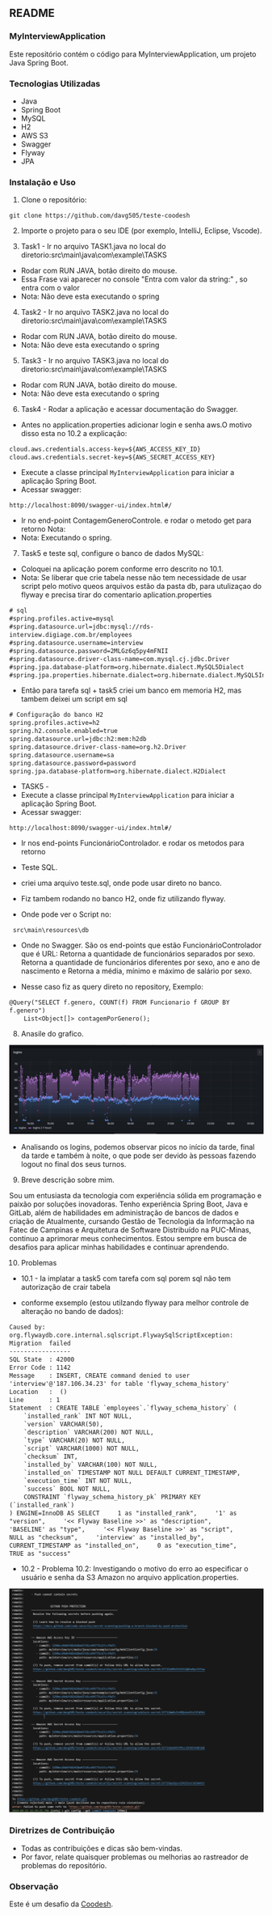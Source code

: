 
## README

### MyInterviewApplication

Este repositório contém o código para MyInterviewApplication, um projeto Java Spring Boot.

### Tecnologias Utilizadas

- Java
- Spring Boot
- MySQL
- H2
- AWS S3
- Swagger
- Flyway
- JPA

### Instalação e Uso

1. Clone o repositório:
```
git clone https://github.com/davg505/teste-coodesh
  ```

2. Importe o projeto para o seu IDE (por exemplo, IntelliJ, Eclipse, Vscode).

3. Task1 - Ir no arquivo TASK1.java no local do diretorio:src\main\java\com\example\TASKS
- Rodar com RUN JAVA, botão direito do mouse.
- Essa Frase vai aparecer no console "Entra com  valor da string:" , so entra com o valor 
- Nota: Não deve esta executando o spring

4. Task2 - Ir no arquivo TASK2.java no local do diretorio:src\main\java\com\example\TASKS
- Rodar com RUN JAVA, botão direito do mouse.
- Nota: Não deve esta executando o spring

5. Task3 - Ir no arquivo TASK3.java no local do diretorio:src\main\java\com\example\TASKS
- Rodar com RUN JAVA, botão direito do mouse.
- Nota: Não deve esta executando o spring

6. Task4 - Rodar a aplicação e acessar documentação do Swagger.
- Antes no  application.properties adicionar login e senha aws.O motivo disso esta no 10.2 a explicação:
```
cloud.aws.credentials.access-key=${AWS_ACCESS_KEY_ID}
cloud.aws.credentials.secret-key=${AWS_SECRET_ACCESS_KEY}

```
- Execute a classe principal `MyInterviewApplication` para iniciar a aplicação Spring Boot.
- Acessar swagger:
```
http://localhost:8090/swagger-ui/index.html#/

```
- Ir no end-point ContagemGeneroControle. e rodar o metodo get para retorno
Nota:
- Nota: Executando o spring.

7. Task5 e teste sql, configure o banco de dados MySQL:
- Coloquei na aplicação porem conforme erro descrito no 10.1.
- Nota: Se liberar que crie tabela nesse não tem necessidade de usar script pelo motivo queos arquivos estão da pasta db, para utulizaçao do flyway e precisa tirar do comentario aplication.properties
```
# sql
#spring.profiles.active=mysql
#spring.datasource.url=jdbc:mysql://rds-interview.digiage.com.br/employees
#spring.datasource.username=interview
#spring.datasource.password=2MLGz6q5py4mFNII
#spring.datasource.driver-class-name=com.mysql.cj.jdbc.Driver
#spring.jpa.database-platform=org.hibernate.dialect.MySQL5Dialect
#spring.jpa.properties.hibernate.dialect=org.hibernate.dialect.MySQL5InnoDBDialect 

```
- Então para tarefa sql + task5 criei um banco em memoria H2, mas tambem deixei um script em sql

```
# Configuração do banco H2
spring.profiles.active=h2
spring.h2.console.enabled=true
spring.datasource.url=jdbc:h2:mem:h2db
spring.datasource.driver-class-name=org.h2.Driver
spring.datasource.username=sa
spring.datasource.password=password
spring.jpa.database-platform=org.hibernate.dialect.H2Dialect
```

- TASK5 - 
- Execute a classe principal `MyInterviewApplication` para iniciar a aplicação Spring Boot.
- Acessar swagger:
```
http://localhost:8090/swagger-ui/index.html#/

```
- Ir nos end-points FuncionárioControlador. e rodar os metodos para retorno

- Teste SQL.

- criei uma arquivo teste.sql, onde pode usar direto no banco. 
- Fiz tambem rodando no banco H2, onde fiz utilizando flyway.
- Onde pode ver o Script no:
```
 src\main\resources\db

```
- Onde no Swagger. São os end-points que estão FuncionárioControlador  que é 
URL: Retorna a quantidade de funcionários separados por sexo. Retorna a quantidade de funcionários diferentes por sexo, ano e ano de nascimento e Retorna a média, mínimo e máximo de salário por sexo.

- Nesse caso fiz as query direto no repository, Exemplo:

```
@Query("SELECT f.genero, COUNT(f) FROM Funcionario f GROUP BY f.genero")
    List<Object[]> contagemPorGenero();

```

8. Anasile do grafico.

![alt text](image.png)

- Analisando os logins, podemos observar picos no início da tarde, final da tarde e também à noite, o que pode ser devido às pessoas fazendo logout no final dos seus turnos.

9. Breve descrição sobre mim. 

Sou um entusiasta da tecnologia com experiência sólida em programação e paixão por soluções inovadoras. Tenho experiência Spring Boot, Java e GitLab, além de habilidades em administração de bancos de dados e criação de  Atualmente, cursando Gestão de Tecnologia da Informação na Fatec de Campinas e Arquitetura de Software Distribuído na PUC-Minas, continuo a aprimorar meus conhecimentos. Estou sempre em busca de desafios para aplicar minhas habilidades e continuar aprendendo.



10. Problemas
* 10.1 - Ia implatar a task5 com tarefa com sql porem sql não tem autorização de crair tabela 
- conforme exsemplo (estou utilzando flyway para melhor controle de alteração no bando de dados):
```
Caused by: org.flywaydb.core.internal.sqlscript.FlywaySqlScriptException: Migration  failed
-----------------
SQL State  : 42000
Error Code : 1142
Message    : INSERT, CREATE command denied to user 'interview'@'187.106.34.23' for table 'flyway_schema_history'
Location   :  ()
Line       : 1
Statement  : CREATE TABLE `employees`.`flyway_schema_history` (
    `installed_rank` INT NOT NULL,
    `version` VARCHAR(50),
    `description` VARCHAR(200) NOT NULL,
    `type` VARCHAR(20) NOT NULL,
    `script` VARCHAR(1000) NOT NULL,
    `checksum` INT,
    `installed_by` VARCHAR(100) NOT NULL,
    `installed_on` TIMESTAMP NOT NULL DEFAULT CURRENT_TIMESTAMP,
    `execution_time` INT NOT NULL,
    `success` BOOL NOT NULL,
    CONSTRAINT `flyway_schema_history_pk` PRIMARY KEY (`installed_rank`)
) ENGINE=InnoDB AS SELECT     1 as "installed_rank",     '1' as "version",     '<< Flyway Baseline >>' as "description",     'BASELINE' as "type",     '<< Flyway Baseline >>' as "script",     NULL as "checksum",     'interview' as "installed_by",     CURRENT_TIMESTAMP as "installed_on",     0 as "execution_time",     TRUE as "success"

```
* 10.2 - Problema 10.2: Investigando o motivo do erro ao especificar o usuário e senha da S3 Amazon no arquivo application.properties.

 ![alt text](image-1.png)


### Diretrizes de Contribuição

- Todas as contribuições e dicas são bem-vindas.
- Por favor, relate quaisquer problemas ou melhorias ao rastreador de problemas do repositório.

### Observação

Este é um desafio da [Coodesh](https://coodesh.com/).

